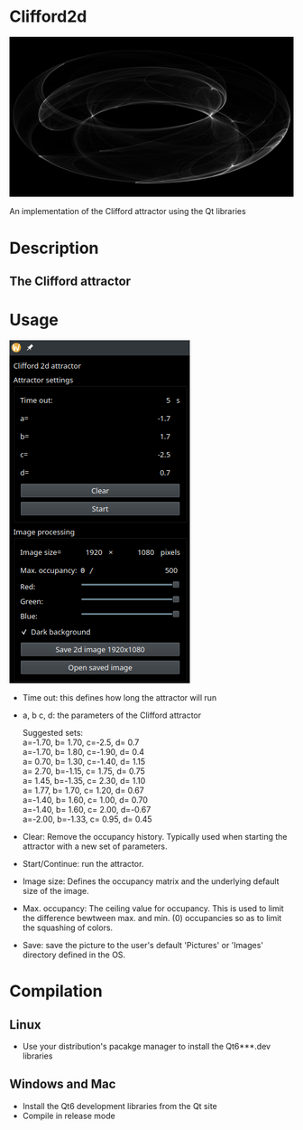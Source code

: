 # Clifford2d

![image info](./pictures/attr2d_a-1.7_b1.7_c-2.5_d0.7.png)

An implementation of the Clifford attractor using the Qt libraries

# Description
## The Clifford attractor


# Usage
![image info](./pictures/interface.png)

- Time out: this defines how long the attractor will run

- a, b c, d: the parameters of the Clifford attractor

  Suggested sets:<br>
    a=-1.70, b= 1.70, c=-2.5,  d= 0.7<br>
    a=-1.70, b= 1.80, c=-1.90, d= 0.4<br>
    a= 0.70, b= 1.30, c=-1.40, d= 1.15<br>
    a= 2.70, b=-1.15, c= 1.75, d= 0.75<br>
    a= 1.45, b=-1.35, c= 2.30, d= 1.10<br>
    a= 1.77, b= 1.70, c= 1.20, d= 0.67<br>
    a=-1.40, b= 1.60, c= 1.00, d= 0.70<br>
    a=-1.40, b= 1.60, c= 2.00, d=-0.67<br>
    a=-2.00, b=-1.33, c= 0.95, d= 0.45<br>

- Clear: Remove the occupancy history. Typically used when starting the attractor with a new set of parameters.

- Start/Continue: run the attractor.

- Image size: Defines the occupancy matrix and the underlying default size of the image.

- Max. occupancy: The ceiling value for occupancy. This is used to limit the difference bewtween max. and min. (0) occupancies so as to limit the squashing of colors.

- Save: save the picture to the user's default 'Pictures' or 'Images' directory defined in the OS.



# Compilation
## Linux
- Use your distribution's pacakge manager to  install the Qt6***.dev libraries

## Windows and Mac
- Install the Qt6 development libraries from the Qt site
- Compile in release mode
